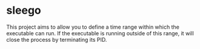 # sleego

This project aims to allow you to define a time range within which the executable can run. If the executable is running outside of this range, it will close the process by terminating its PID.